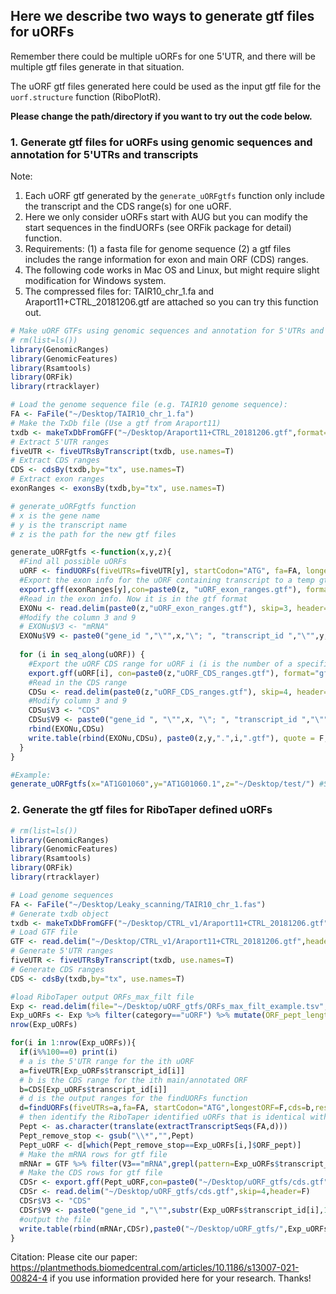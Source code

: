 ## Here we describe two ways to generate gtf files for uORFs

Remember there could be multiple uORFs for one 5'UTR, and there will be multiple gtf files generate in that situation.

The uORF gtf files generated here could be used as the input gtf file for the `uorf.structure` function (RiboPlotR).

**Please change the path/directory if you want to try out the code below.**

### 1. Generate gtf files for uORFs using genomic sequences and annotation for 5'UTRs and transcripts   

Note:
1. Each uORF gtf generated by the `generate_uORFgtfs` function only include the transcript and the CDS range(s) for one uORF. 
2. Here we only consider uORFs start with AUG but you can modify the start sequences in the findUORFs (see ORFik package for detail) function.
3. Requirements: (1) a fasta file for genome sequence (2) a gtf files includes the range information for exon and main ORF (CDS) ranges. 
4. The following code works in Mac OS and Linux, but might require slight modification for Windows system.
5. The compressed files for: TAIR10_chr_1.fa and Araport11+CTRL_20181206.gtf are attached so you can try this function out.

```R
# Make uORF GTFs using genomic sequences and annotation for 5'UTRs and transcripts for one transcript
# rm(list=ls())
library(GenomicRanges)
library(GenomicFeatures)
library(Rsamtools)
library(ORFik)
library(rtracklayer)

# Load the genome sequence file (e.g. TAIR10 genome sequence):
FA <- FaFile("~/Desktop/TAIR10_chr_1.fa")
# Make the TxDb file (Use a gtf from Araport11)
txdb <- makeTxDbFromGFF("~/Desktop/Araport11+CTRL_20181206.gtf",format="gtf", dataSource="Araport11",organism="Arabidopsis")
# Extract 5'UTR ranges
fiveUTR <- fiveUTRsByTranscript(txdb, use.names=T)
# Extract CDS ranges
CDS <- cdsBy(txdb,by="tx", use.names=T)
# Extract exon ranges
exonRanges <- exonsBy(txdb,by="tx", use.names=T)

# generate_uORFgtfs function
# x is the gene name
# y is the transcript name
# z is the path for the new gtf files

generate_uORFgtfs <-function(x,y,z){
  #Find all possible uORFs
  uORF <- findUORFs(fiveUTRs=fiveUTR[y], startCodon="ATG", fa=FA, longestORF=T, cds=CDS[y], restrictUpstreamToTx=T)
  #Export the exon info for the uORF containing transcript to a temp gtf file
  export.gff(exonRanges[y],con=paste0(z, "uORF_exon_ranges.gtf"), format="gff2")
  #Read in the exon info. Now it is in the gtf format
  EXONu <- read.delim(paste0(z,"uORF_exon_ranges.gtf"), skip=3, header=F)
  #Modify the column 3 and 9
  # EXONu$V3 <- "mRNA"
  EXONu$V9 <- paste0("gene_id ","\"",x,"\"; ", "transcript_id ","\"",y,"\";")
  
  for (i in seq_along(uORF)) {
    #Export the uORF CDS range for uORF i (i is the number of a specific uORF)
    export.gff(uORF[i], con=paste0(z,"uORF_CDS_ranges.gtf"), format="gff2")
    #Read in the CDS range
    CDSu <- read.delim(paste0(z,"uORF_CDS_ranges.gtf"), skip=4, header=F)
    #Modify column 3 and 9
    CDSu$V3 <- "CDS"
    CDSu$V9 <- paste0("gene_id ", "\"",x, "\"; ", "transcript_id ","\"",y,"\";")
    rbind(EXONu,CDSu)
    write.table(rbind(EXONu,CDSu), paste0(z,y,".",i,".gtf"), quote = F, col.names = F, row.names = F, sep = "\t",append = F)
  }
}

#Example:
generate_uORFgtfs(x="AT1G01060",y="AT1G01060.1",z="~/Desktop/test/") #Should generate five uORF gtf files.

```


### 2. Generate the gtf files for RiboTaper defined uORFs

```R
# rm(list=ls())
library(GenomicRanges)
library(GenomicFeatures)
library(Rsamtools)
library(ORFik)
library(rtracklayer)

# Load genome sequences
FA <- FaFile("~/Desktop/Leaky_scanning/TAIR10_chr_1.fas")
# Generate txdb object
txdb <- makeTxDbFromGFF("~/Desktop/CTRL_v1/Araport11+CTRL_20181206.gtf",format="gtf", dataSource="Araport11",organism="Arabidopsis")
# Load GTF file
GTF <- read.delim("~/Desktop/CTRL_v1/Araport11+CTRL_20181206.gtf",header=F,stringsAsFactors = F)
# Generate 5'UTR ranges
fiveUTR <- fiveUTRsByTranscript(txdb, use.names=T)
# Generate CDS ranges
CDS <- cdsBy(txdb,by="tx", use.names=T)

#load RiboTaper output ORFs_max_filt file
Exp <- read.delim(file="~/Desktop/uORF_gtfs/ORFs_max_filt_example.tsv",header=T,stringsAsFactors=F,sep="\t") #file included 
Exp_uORFs <- Exp %>% filter(category=="uORF") %>% mutate(ORF_pept_length=nchar(ORF_pept))
nrow(Exp_uORFs)

for(i in 1:nrow(Exp_uORFs)){
  if(i%%100==0) print(i) 
  # a is the 5'UTR range for the ith uORF
  a=fiveUTR[Exp_uORFs$transcript_id[i]]
  # b is the CDS range for the ith main/annotated ORF
  b=CDS[Exp_uORFs$transcript_id[i]]
  # d is the output ranges for the findUORFs function
  d=findUORFs(fiveUTRs=a,fa=FA, startCodon="ATG",longestORF=F,cds=b,restrictUpstreamToTx=T)
  # then identify the RiboTaper identified uORFs that is identical with which findUORFs defined uORFs 
  Pept <- as.character(translate(extractTranscriptSeqs(FA,d)))
  Pept_remove_stop <- gsub("\\*","",Pept)
  Pept_uORF <- d[which(Pept_remove_stop==Exp_uORFs[i,]$ORF_pept)]
  # Make the mRNA rows for gtf file
  mRNAr = GTF %>% filter(V3=="mRNA",grepl(pattern=Exp_uORFs$transcript_id[i],V9))
  # Make the CDS rows for gtf file
  CDSr <- export.gff(Pept_uORF,con=paste0("~/Desktop/uORF_gtfs/cds.gtf"),format="gff2")
  CDSr <- read.delim("~/Desktop/uORF_gtfs/cds.gtf",skip=4,header=F)
  CDSr$V3 <- "CDS"
  CDSr$V9 <- paste0("gene_id ","\"",substr(Exp_uORFs$transcript_id[i],1,9),"\"; ", "transcript_id ","\"",Exp_uORFs$transcript_id[i],"\";")
  #output the file
  write.table(rbind(mRNAr,CDSr),paste0("~/Desktop/uORF_gtfs/",Exp_uORFs$ORF_id_tr[i],".gtf"),quote = F, col.names = F, row.names = F, sep = "\t",append = F)
}
```

Citation: Please cite our paper: https://plantmethods.biomedcentral.com/articles/10.1186/s13007-021-00824-4 if you use information provided here for your research. Thanks!
